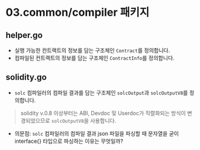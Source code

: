 # 03.common/compiler 패키지

## helper.go

- 실행 가능한 컨트랙트의 정보를 담는 구조체인 `Contract`를 정의합니다.
- 컴파일된 컨트랙트의 정보를 담는 구조체인 `ContractInfo`를 정의합니다.

## solidity.go

- `solc` 컴파일러의 컴파일 결과를 담는 구조체인 `solcOutput`과 `solcOutputV8`를 정의합니다.

> solidity v.0.8 이상부터는 ABI, Devdoc 및 Userdoc가 직렬화되는 방식이 변경되었으므로 `solcOutputV8`을 사용합니다.

- 의문점: `solc` 컴파일러의 컴파일 결과 json 파일을 파싱할 때 문자열을 굳이 interface{} 타입으로 파싱하는 이유는 무엇일까?